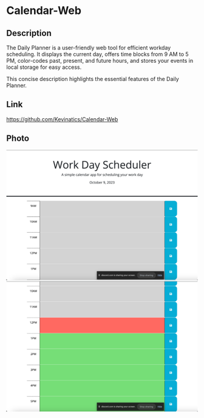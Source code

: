# Calendar-Web

## Description

The Daily Planner is a user-friendly web tool for efficient workday scheduling. It displays the current day, offers time blocks from 9 AM to 5 PM, color-codes past, present, and future hours, and stores your events in local storage for easy access.

This concise description highlights the essential features of the Daily Planner.

## Link
https://github.com/Kevinatics/Calendar-Web

## Photo
![Alt text](<Screenshot 2023-10-09 at 10.24.51 PM.png>)
![Alt text](<Screenshot 2023-10-09 at 10.26.05 PM.png>)